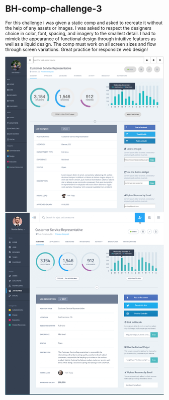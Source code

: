 # BH-comp-challenge-3

For this challenge i was given a static comp and asked to recreate it without the help of any assets or images. I was asked to respect the designers choice in color, font, spacing, and imagery to the smallest detail. I had to mimick the appearance of functional design through intuitive features as well as a liquid design. The comp must work on all screen sizes and flow through screen variations. Great practice for responsize web design!

<img src="images/BH-comp3.png">

<img src="images/base-comp.png">
